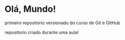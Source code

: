 # Olá, Mundo!
 primeiro repositório versionado do curso de Git e GitHub

repositorio criado durante uma aula!
